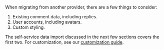 When migrating from another provider, there are a few things to consider:

1. Existing comment data, including replies.
2. User accounts, including avatars.
3. Custom styling.

The self-service data import discussed in the next few sections covers the first two. For customization, see our
[customization guide](/guide-customizations-and-configuration.html).
